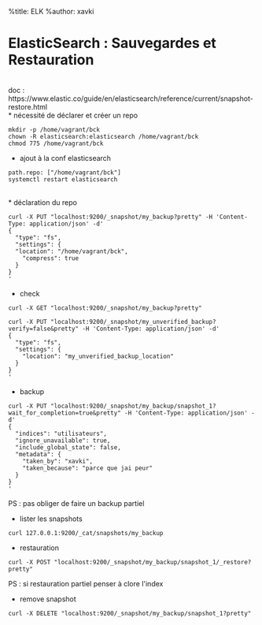 %title: ELK
%author: xavki


# ElasticSearch : Sauvegardes et Restauration

<br>
doc : https://www.elastic.co/guide/en/elasticsearch/reference/current/snapshot-restore.html

<br>
* nécessité de déclarer et créer un repo

```
mkdir -p /home/vagrant/bck
chown -R elasticsearch:elasticsearch /home/vagrant/bck
chmod 775 /home/vagrant/bck
```

* ajout à la conf elasticsearch

```
path.repo: ["/home/vagrant/bck"]
systemctl restart elasticsearch
```

<br>
* déclaration du repo

```
curl -X PUT "localhost:9200/_snapshot/my_backup?pretty" -H 'Content-Type: application/json' -d'
{
  "type": "fs",
  "settings": {
  "location": "/home/vagrant/bck",
    "compress": true
  }
}
'
```

* check

```
curl -X GET "localhost:9200/_snapshot/my_backup?pretty"
```

```
curl -X PUT "localhost:9200/_snapshot/my_unverified_backup?verify=false&pretty" -H 'Content-Type: application/json' -d'
{
  "type": "fs",
  "settings": {
    "location": "my_unverified_backup_location"
  }
}
'
```

* backup

```
curl -X PUT "localhost:9200/_snapshot/my_backup/snapshot_1?wait_for_completion=true&pretty" -H 'Content-Type: application/json' -d'
{
  "indices": "utilisateurs",
  "ignore_unavailable": true,
  "include_global_state": false,
  "metadata": {
    "taken_by": "xavki",
    "taken_because": "parce que jai peur"
  }
}
'
```

PS : pas obliger de faire un backup partiel


* lister les snapshots

```
curl 127.0.0.1:9200/_cat/snapshots/my_backup
```


* restauration

```
curl -X POST "localhost:9200/_snapshot/my_backup/snapshot_1/_restore?pretty"
```

PS : si restauration partiel penser à clore l'index




* remove snapshot

```
curl -X DELETE "localhost:9200/_snapshot/my_backup/snapshot_1?pretty"
```
